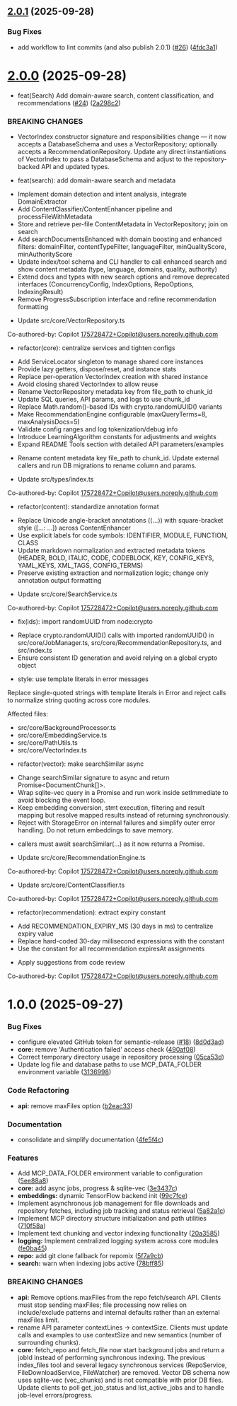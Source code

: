 ## [2.0.1](https://github.com/PatrickRuddiman/local-search-mcp/compare/v2.0.0...v2.0.1) (2025-09-28)


### Bug Fixes

* add workflow to lint commits (and also publish 2.0.1) ([#26](https://github.com/PatrickRuddiman/local-search-mcp/issues/26)) ([4fdc3a1](https://github.com/PatrickRuddiman/local-search-mcp/commit/4fdc3a146916231a0f1ae687b81dfd8d1439a7ba))

# [2.0.0](https://github.com/PatrickRuddiman/local-search-mcp/compare/v1.0.0...v2.0.0) (2025-09-28)


* feat(Search) Add domain-aware search, content classification, and recommendations ([#24](https://github.com/PatrickRuddiman/local-search-mcp/issues/24)) ([2a298c2](https://github.com/PatrickRuddiman/local-search-mcp/commit/2a298c2e35ccd8990da40a9330f51ee07e4731ea))


### BREAKING CHANGES

* VectorIndex constructor signature and responsibilities
change — it now accepts a DatabaseSchema and uses a VectorRepository;
optionally accepts a RecommendationRepository. Update any direct
instantiations of VectorIndex to pass a DatabaseSchema and adjust to the
repository-backed API and updated types.

* ﻿feat(search): add domain-aware search and metadata

- Implement domain detection and intent analysis, integrate DomainExtractor
- Add ContentClassifier/ContentEnhancer pipeline and processFileWithMetadata
- Store and retrieve per-file ContentMetadata in VectorRepository; join on search
- Add searchDocumentsEnhanced with domain boosting and enhanced filters:
  domainFilter, contentTypeFilter, languageFilter,
  minQualityScore, minAuthorityScore
- Update index/tool schema and CLI handler to call enhanced search and show
  content metadata (type, language, domains, quality, authority)
- Extend docs and types with new search options and remove deprecated
  interfaces (ConcurrencyConfig, IndexOptions, RepoOptions, IndexingResult)
- Remove ProgressSubscription interface and refine recommendation formatting

* Update src/core/VectorRepository.ts

Co-authored-by: Copilot <175728472+Copilot@users.noreply.github.com>

* ﻿refactor(core): centralize services and tighten configs

- Add ServiceLocator singleton to manage shared core instances
- Provide lazy getters, dispose/reset, and instance stats
- Replace per-operation VectorIndex creation with shared instance
- Avoid closing shared VectorIndex to allow reuse
- Rename VectorRepository metadata key from file_path to chunk_id
- Update SQL queries, API params, and logs to use chunk_id
- Replace Math.random()-based IDs with crypto.randomUUID() variants
- Make RecommendationEngine configurable (maxQueryTerms=8, maxAnalysisDocs=5)
- Validate config ranges and log tokenization/debug info
- Introduce LearningAlgorithm constants for adjustments and weights
- Expand README Tools section with detailed API parameters/examples
* Rename content metadata key file_path to chunk_id.
Update external callers and run DB migrations to rename column and params.

* Update src/types/index.ts

Co-authored-by: Copilot <175728472+Copilot@users.noreply.github.com>

* ﻿refactor(content): standardize annotation format

- Replace Unicode angle-bracket annotations (⟨...⟩) with square-bracket
  style ([...: ...]) across ContentEnhancer
- Use explicit labels for code symbols: IDENTIFIER, MODULE, FUNCTION,
  CLASS
- Update markdown normalization and extracted metadata tokens
  (HEADER, BOLD, ITALIC, CODE, CODEBLOCK, KEY, CONFIG_KEYS, YAML_KEYS,
  XML_TAGS, CONFIG_TERMS)
- Preserve existing extraction and normalization logic; change only
  annotation output formatting

* Update src/core/SearchService.ts

Co-authored-by: Copilot <175728472+Copilot@users.noreply.github.com>

* ﻿fix(ids): import randomUUID from node:crypto

- Replace crypto.randomUUID() calls with imported randomUUID()
  in src/core/JobManager.ts, src/core/RecommendationRepository.ts,
  and src/index.ts
- Ensure consistent ID generation and avoid relying on a global
  crypto object

* ﻿style: use template literals in error messages

Replace single-quoted strings with template literals in Error and
reject calls to normalize string quoting across core modules.

Affected files:
- src/core/BackgroundProcessor.ts
- src/core/EmbeddingService.ts
- src/core/PathUtils.ts
- src/core/VectorIndex.ts

* ﻿refactor(vector): make searchSimilar async

- Change searchSimilar signature to async and return Promise<DocumentChunk[]>.
- Wrap sqlite-vec query in a Promise and run work inside setImmediate to
  avoid blocking the event loop.
- Keep embedding conversion, stmt execution, filtering and result mapping
  but resolve mapped results instead of returning synchronously.
- Reject with StorageError on internal failures and simplify outer error
  handling. Do not return embeddings to save memory.
* callers must await searchSimilar(...) as it now returns a Promise.

* Update src/core/RecommendationEngine.ts

Co-authored-by: Copilot <175728472+Copilot@users.noreply.github.com>

* Update src/core/ContentClassifier.ts

Co-authored-by: Copilot <175728472+Copilot@users.noreply.github.com>

* ﻿refactor(recommendation): extract expiry constant

- Add RECOMMENDATION_EXPIRY_MS (30 days in ms) to centralize expiry value
- Replace hard-coded 30-day millisecond expressions with the constant
- Use the constant for all recommendation expiresAt assignments

* Apply suggestions from code review

Co-authored-by: Copilot <175728472+Copilot@users.noreply.github.com>

# 1.0.0 (2025-09-27)


### Bug Fixes

* configure elevated GitHub token for semantic-release ([#18](https://github.com/PatrickRuddiman/local-search-mcp/issues/18)) ([8d0d3ad](https://github.com/PatrickRuddiman/local-search-mcp/commit/8d0d3ad29912c7963162e802564aa0bde84c78e0))
* **core:** remove 'Authentication failed' access check ([490af08](https://github.com/PatrickRuddiman/local-search-mcp/commit/490af081a4ce5ceb94e6cfd2cfe9c48c7b3a8d8f))
* Correct temporary directory usage in repository processing ([05ca53d](https://github.com/PatrickRuddiman/local-search-mcp/commit/05ca53dcfe3b8041b502be11116857fc7c02305e))
* Update log file and database paths to use MCP_DATA_FOLDER environment variable ([3136998](https://github.com/PatrickRuddiman/local-search-mcp/commit/3136998f0d3c54922b8660e088b881cf85ccd6e2))


### Code Refactoring

* **api:** remove maxFiles option ([b2eac33](https://github.com/PatrickRuddiman/local-search-mcp/commit/b2eac33ba1cce8ac37d18d6276795da7515f9aa5))


### Documentation

* consolidate and simplify documentation ([4fe5f4c](https://github.com/PatrickRuddiman/local-search-mcp/commit/4fe5f4cb9ace108da91c72378474d742b2115730))


### Features

* Add MCP_DATA_FOLDER environment variable to configuration ([5ee88a8](https://github.com/PatrickRuddiman/local-search-mcp/commit/5ee88a8760981b4578e249bbbdfcd9e44bc39d3e))
* **core:** add async jobs, progress & sqlite-vec ([3e3437c](https://github.com/PatrickRuddiman/local-search-mcp/commit/3e3437c2c3145a85d12b45df7f31cdb896cabe88))
* **embeddings:** dynamic TensorFlow backend init ([99c7fce](https://github.com/PatrickRuddiman/local-search-mcp/commit/99c7fcefc754ff709dc908a74aa736ff158b6324))
* Implement asynchronous job management for file downloads and repository fetches, including job tracking and status retrieval ([5a82a1c](https://github.com/PatrickRuddiman/local-search-mcp/commit/5a82a1ce54578690085c25e49926bc5dcc437742))
* Implement MCP directory structure initialization and path utilities ([710f58a](https://github.com/PatrickRuddiman/local-search-mcp/commit/710f58ac81857d75f6880a61f1ddff9127dc79bb))
* Implement text chunking and vector indexing functionality ([20a3585](https://github.com/PatrickRuddiman/local-search-mcp/commit/20a3585f942a9c7408e7bfe2a244cd626b1fa309))
* **logging:** Implement centralized logging system across core modules ([fe0ba45](https://github.com/PatrickRuddiman/local-search-mcp/commit/fe0ba45dcbdf88b67d7a6e20d9d72132b2e8ea73))
* **repo:** add git clone fallback for repomix ([5f7a9cb](https://github.com/PatrickRuddiman/local-search-mcp/commit/5f7a9cba015cbbaf1de16fe361ffb08b9d5080b0))
* **search:** warn when indexing jobs active ([78bff85](https://github.com/PatrickRuddiman/local-search-mcp/commit/78bff85a1e08e2883dfd39a3593f706e0627b7ca))


### BREAKING CHANGES

* **api:** Remove options.maxFiles from the repo fetch/search
API. Clients must stop sending maxFiles; file processing now relies on
include/exclude patterns and internal defaults rather than an external
maxFiles limit.
* rename API parameter contextLines -> contextSize.
Clients must update calls and examples to use contextSize and new
semantics (number of surrounding chunks).
* **core:** fetch_repo and fetch_file now start background jobs and
return a jobId instead of performing synchronous indexing. The previous
index_files tool and several legacy synchronous services (RepoService,
FileDownloadService, FileWatcher) are removed. Vector DB schema now uses
sqlite-vec (vec_chunks) and is not compatible with prior DB files. Update
clients to poll get_job_status and list_active_jobs and to handle job-level
errors/progress.
